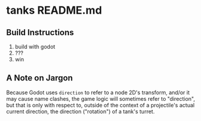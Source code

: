 # tanks README.md

## Build Instructions

1. build with godot
2. ???
3. win

## A Note on Jargon

Because Godot uses `direction` to refer to a node 2D's transform, and/or it may cause name clashes,
the game logic will sometimes refer to "direction", but that is only with respect to, outside of the
context of a projectile's actual current direction, the direction ("rotation") of a tank's turret.
